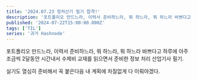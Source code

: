```yaml
---
title: '2024.07.23 정처산기 필기 합격!'
description: '포트폴리오 만드느라, 이력서 준비하느라, 뭐 하느라, 뭐 하느라 바쁘다고 하루에 아주 조금씩 2달동안 시간내서 수제비 교재를 읽으면서 준비한 정보 처리 산업기사 필기. 실기도 열심히 준비해서 꼭 붙은다음 내 계획에 차질없게 다 이뤄야겠다.'
published: '2024-07-22T15:00:00.000Z'
tags: ['TIL']
series: '과거 Hashnode'
---
```


포트폴리오 만드느라, 이력서 준비하느라, 뭐 하느라, 뭐 하느라 바쁘다고 하루에 아주 조금씩 2달동안 시간내서 수제비 교재를 읽으면서 준비한 정보 처리 산업기사 필기.

실기도 열심히 준비해서 꼭 붙은다음 내 계획에 차질없게 다 이뤄야겠다.
